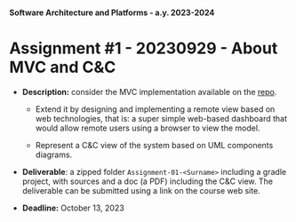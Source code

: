 #### Software Architecture and Platforms - a.y. 2023-2024
 
# Assignment #1 - 20230929 - About MVC and C&C  


- **Description:** consider the MVC implementation available on the [repo](https://github.com/pslab-unibo/sap-2023-2024/tree/master/Labs/Lab-01-20230922).
	- Extend it by designing and implementing a remote view based on web technologies, that is: a super simple web-based dashboard that would allow remote users using a browser to view the model.

	- Represent a C&C view of the system based on UML components diagrams. 

- **Deliverable**:  a zipped folder ``Assignment-01-<Surname>`` including a gradle project, with sources and a doc (a PDF) including the C&C view. The deliverable can be submitted using a link on the course web site.


- **Deadline:** October 13, 2023
 
